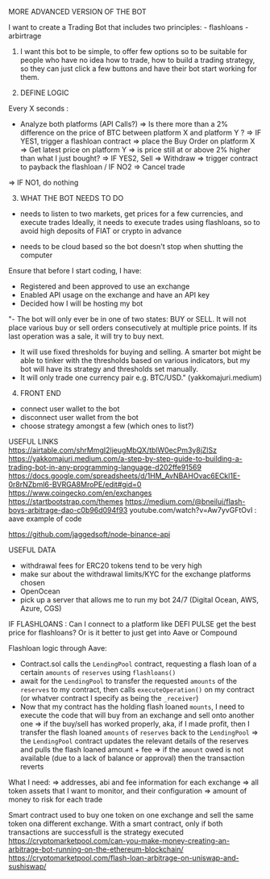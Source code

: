 MORE ADVANCED VERSION OF THE BOT

I want to create a Trading Bot that includes two principles: - flashloans - arbirtrage

1. I want this bot to be simple, to offer few options so to be suitable for people who have no idea
   how to trade, how to build a trading strategy, so they can just click a few buttons and have
   their bot start working for them.

2. DEFINE LOGIC

Every X seconds :

- Analyze both platforms (API Calls?) => Is there more than a 2% difference on the price of BTC
  between platform X and platform Y ? => IF YES1, trigger a flashloan contract => place the Buy Order on platform X => Get latest price on platform Y => is price still at or above 2% higher than what I just bought? => IF YES2, Sell => Withdraw => trigger contract to payback the flashloan / IF NO2 => Cancel trade

=> IF NO1, do nothing

3. WHAT THE BOT NEEDS TO DO

- needs to listen to two markets, get prices for a few currencies, and execute trades
  Ideally, it needs to execute trades using flashloans, so to avoid high deposits of FIAT or crypto in advance

- needs to be cloud based so the bot doesn't stop when shutting the computer

Ensure that before I start coding, I have:

- Registered and been approved to use an exchange
- Enabled API usage on the exchange and have an API key
- Decided how I will be hosting my bot

"- The bot will only ever be in one of two states: BUY or SELL. It will not place various buy or sell orders consecutively at multiple price points. If its last operation was a sale, it will try to buy next.

- It will use fixed thresholds for buying and selling. A smarter bot might be able to tinker with the thresholds based on various indicators, but my bot will have its strategy and thresholds set manually.
- It will only trade one currency pair e.g. BTC/USD." (yakkomajuri.medium)

4. FRONT END

- connect user wallet to the bot
- disconnect user wallet from the bot
- choose strategy amongst a few (which ones to list?)

USEFUL LINKS
https://airtable.com/shrMmgI2ljeugMbQX/tblW0ecPm3y8jZlSz
https://yakkomajuri.medium.com/a-step-by-step-guide-to-building-a-trading-bot-in-any-programming-language-d202ffe91569
https://docs.google.com/spreadsheets/d/1HM_AvNBAHOvac6ECkl1E-0r8rNZbml6-BVRGA8MroPE/edit#gid=0
https://www.coingecko.com/en/exchanges
https://startbootstrap.com/themes
https://medium.com/@bneiluj/flash-boys-arbitrage-dao-c0b96d094f93
youtube.com/watch?v=Aw7yvGFtOvI : aave example of code

https://github.com/jaggedsoft/node-binance-api

USEFUL DATA

- withdrawal fees for ERC20 tokens tend to be very high
- make sur about the withdrawal limits/KYC for the exchange platforms chosen
- OpenOcean
- pick up a server that allows me to run my bot 24/7 (Digital Ocean, AWS, Azure, CGS)

IF FLASHLOANS : Can I connect to a platform like DEFI PULSE get the best price for flashloans?
Or is it better to just get into Aave or Compound

Flashloan logic through Aave:

- Contract.sol calls the `LendingPool` contract, requesting a flash loan of a certain `amounts` of `reserves` using `flashloans()`
- await for the `LendingPool` to transfer the requested `amounts` of the `reserves` to my contract, then calls `executeOperation()` on my contract (or whatver contract I specify as being the `_receiver`)
- Now that my contract has the holding flash loaned `mounts`, I need to execute the code that will buy from an exchange and sell onto another one
  => if the buy/sell has worked properly, aka, if I made profit, then I transfer the flash loaned `amounts` of `reserves` back to the `LendingPool`
  => the `LendingPool` contract updates the relevant details of the reserves and pulls the flash loaned amount + fee
  => if the `amount` owed is not available (due to a lack of balance or approval) then the transaction reverts

What I need:
=> addresses, abi and fee information for each exchange
=> all token assets that I want to monitor, and their configuration
=> amount of money to risk for each trade

Smart contract used to buy one token on one exchange and sell the same token ona different exchange.
With a smart contract, only if both transactions are successfull is the strategy executed
https://cryptomarketpool.com/can-you-make-money-creating-an-arbitrage-bot-running-on-the-ethereum-blockchain/
https://cryptomarketpool.com/flash-loan-arbitrage-on-uniswap-and-sushiswap/
